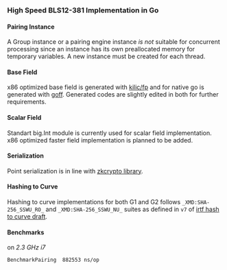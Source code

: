 ### High Speed BLS12-381 Implementation in Go

#### Pairing Instance

A Group instance or a pairing engine instance _is not_ suitable for concurrent processing since an instance has its own preallocated memory for temporary variables. A new instance must be created for each thread.

#### Base Field

x86 optimized base field is generated with [kilic/fp](https://github.com/kilic/fp) and for native go is generated with [goff](https://github.com/ConsenSys/goff). Generated codes are slightly edited in both for further requirements.

#### Scalar Field

Standart big.Int module is currently used for scalar field implementation. x86 optimized faster field implementation is planned to be added.

#### Serialization

Point serialization is in line with [zkcrypto library](https://github.com/zkcrypto/pairing/tree/master/src/bls12_381#serialization).

#### Hashing to Curve

Hashing to curve implementations for both G1 and G2 follows `_XMD:SHA-256_SSWU_RO_` and `_XMD:SHA-256_SSWU_NU_` suites as defined in `v7` of [irtf hash to curve draft](https://github.com/cfrg/draft-irtf-cfrg-hash-to-curve/).

#### Benchmarks

on _2.3 GHz i7_

```
BenchmarkPairing  882553 ns/op
```

